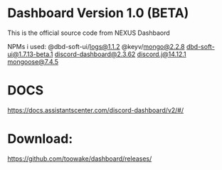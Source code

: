 # Dashboard Version 1.0 (BETA)
This is the official source code from NEXUS Dashbaord

NPMs i used:
@dbd-soft-ui/logs@1.1.2
@keyv/mongo@2.2.8
dbd-soft-ui@1.7.13-beta.1
discord-dashboard@2.3.62
discord.j@14.12.1
mongoose@7.4.5

# DOCS
https://docs.assistantscenter.com/discord-dashboard/v2/#/

# Download:
https://github.com/toowake/dashboard/releases/
